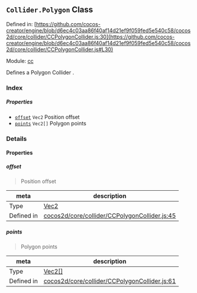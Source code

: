 ## `Collider.Polygon` Class


Defined in: [https://github.com/cocos-creator/engine/blob/d6ec4c03aa86f40af14d21ef9f059fed5e540c58/cocos2d/core/collider/CCPolygonCollider.js:30](https://github.com/cocos-creator/engine/blob/d6ec4c03aa86f40af14d21ef9f059fed5e540c58/cocos2d/core/collider/CCPolygonCollider.js#L30)

Module: [cc](../modules/cc.md)


Defines a Polygon Collider .


### Index

##### Properties

  - [`offset`](#offset) `Vec2` Position offset
  - [`points`](#points) `Vec2[]` Polygon points





### Details


#### Properties


##### offset

> Position offset

| meta | description |
|------|-------------|
| Type | <a href="../classes/Vec2.html" class="crosslink">Vec2</a> |
| Defined in | [cocos2d/core/collider/CCPolygonCollider.js:45](https://github.com/cocos-creator/engine/blob/d6ec4c03aa86f40af14d21ef9f059fed5e540c58/cocos2d/core/collider/CCPolygonCollider.js#L45) |



##### points

> Polygon points

| meta | description |
|------|-------------|
| Type | <a href="../classes/Vec2.html" class="crosslink">Vec2[]</a> |
| Defined in | [cocos2d/core/collider/CCPolygonCollider.js:61](https://github.com/cocos-creator/engine/blob/d6ec4c03aa86f40af14d21ef9f059fed5e540c58/cocos2d/core/collider/CCPolygonCollider.js#L61) |






